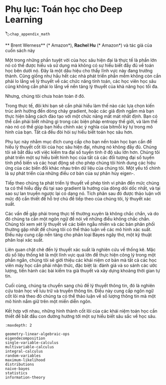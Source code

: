 # Phụ lục: Toán học cho Deep Learning
:label:`chap_appendix_math`

** Brent Werness** (* Amazon*), **Rachel Hu** (* Amazon*) và tác giả của cuốn sách này

Một trong những phần tuyệt vời của học sâu hiện đại là thực tế là phần lớn nó có thể được hiểu và sử dụng mà không có sự hiểu biết đầy đủ về toán học bên dưới nó. Đây là một dấu hiệu cho thấy lĩnh vực này đang trưởng thành. Cũng giống như hầu hết các nhà phát triển phần mềm không còn cần phải lo lắng về lý thuyết về các chức năng tính toán, các học viên học sâu cũng không cần phải lo lắng về nền tảng lý thuyết của khả năng học tối đa. 

Nhưng, chúng tôi chưa hoàn toàn ở đó. 

Trong thực tế, đôi khi bạn sẽ cần phải hiểu làm thế nào các lựa chọn kiến trúc ảnh hưởng đến dòng chảy gradient, hoặc các giả định ngầm mà bạn thực hiện bằng cách đào tạo với một chức năng mất mát nhất định. Bạn có thể cần phải biết những gì trong các biện pháp entropy thế giới, và làm thế nào nó có thể giúp bạn hiểu chính xác ý nghĩa của bitmỗi ký tự trong mô hình của bạn. Tất cả đều đòi hỏi sự hiểu biết toán học sâu hơn. 

Phụ lục này nhằm mục đích cung cấp cho bạn nền toán học bạn cần để hiểu lý thuyết cốt lõi của học sâu hiện đại, nhưng nó không đầy đủ. Chúng tôi sẽ bắt đầu với việc kiểm tra đại số tuyến tính ở độ sâu lớn hơn. Chúng tôi phát triển một sự hiểu biết hình học của tất cả các đối tượng đại số tuyến tính phổ biến và các hoạt động sẽ cho phép chúng tôi hình dung các hiệu ứng của các biến đổi khác nhau trên dữ liệu của chúng tôi. Một yếu tố chính là sự phát triển của những điều cơ bản của sự phân hủy eigen-. 

Tiếp theo chúng ta phát triển lý thuyết về phép tính vi phân đến mức chúng ta có thể hiểu đầy đủ tại sao gradient là hướng của dòng dõi dốc nhất, và tại sao sự lan truyền ngược lại có dạng nó. Tích phân sau đó được thảo luận với mức độ cần thiết để hỗ trợ chủ đề tiếp theo của chúng tôi, lý thuyết xác suất. 

Các vấn đề gặp phải trong thực tế thường xuyên là không chắc chắn, và do đó chúng ta cần một ngôn ngữ để nói về những điều không chắc chắn. Chúng tôi xem xét lý thuyết về các biến ngẫu nhiên và các bản phân phối thường gặp nhất để chúng tôi có thể thảo luận về các mô hình xác suất. Điều này cung cấp nền tảng cho phân loại Bayes ngây thơ, một kỹ thuật phân loại xác suất. 

Liên quan chặt chẽ đến lý thuyết xác suất là nghiên cứu về thống kê. Mặc dù số liệu thống kê là một lĩnh vực quá lớn để thực hiện công lý trong một phần ngắn, chúng tôi sẽ giới thiệu các khái niệm cơ bản mà tất cả các học viên máy học cần phải nhận thức, đặc biệt là: đánh giá và so sánh các ước lượng, tiến hành các bài kiểm tra giả thuyết và xây dựng khoảng thời gian tự tin. 

Cuối cùng, chúng ta chuyển sang chủ đề lý thuyết thông tin, đó là nghiên cứu toán học về lưu trữ và truyền thông tin. Điều này cung cấp ngôn ngữ cốt lõi mà theo đó chúng ta có thể thảo luận về số lượng thông tin mà một mô hình nắm giữ trên một miền diễn ngôn. 

Kết hợp với nhau, những hình thành cốt lõi của các khái niệm toán học cần thiết để bắt đầu con đường hướng tới một sự hiểu biết sâu sắc về học sâu.

```toc
:maxdepth: 2

geometry-linear-algebraic-ops
eigendecomposition
single-variable-calculus
multivariable-calculus
integral-calculus
random-variables
maximum-likelihood
distributions
naive-bayes
statistics
information-theory
```
